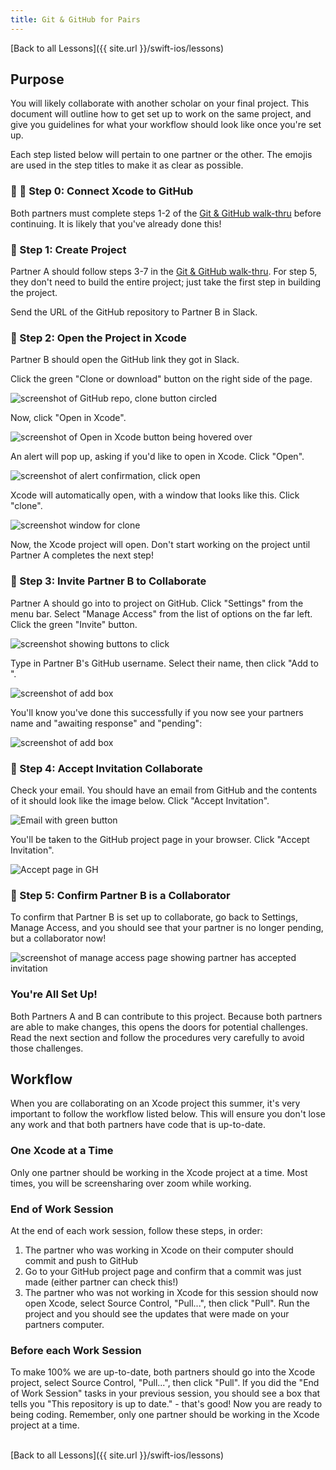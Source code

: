 ```yaml
---
title: Git & GitHub for Pairs
---
```


[Back to all Lessons]({{ site.url }}/swift-ios/lessons)

## Purpose

You will likely collaborate with another scholar on your final project. This document will outline how to get set up to work on the same project, and give you guidelines for what your workflow should look like once you're set up.

Each step listed below will pertain to one partner or the other. The emojis are used in the step titles to make it as clear as possible.

### 💖 🔮 Step 0: Connect Xcode to GitHub

Both partners must complete steps 1-2 of the [Git & GitHub walk-thru]() before continuing. It is likely that you've already done this!

### 💖 Step 1: Create Project

Partner A should follow steps 3-7 in the [Git & GitHub walk-thru](). For step 5, they don't need to build the entire project; just take the first step in building the project.

Send the URL of the GitHub repository to Partner B in Slack.

### 🔮 Step 2: Open the Project in Xcode

Partner B should open the GitHub link they got in Slack.

Click the green "Clone or download" button on the right side of the page.

<img class="small" src="./assets/clone.png" alt="screenshot of GitHub repo, clone button circled">

Now, click "Open in Xcode".

<img class="small" src="./assets/open-xcode.png" alt="screenshot of Open in Xcode button being hovered over">

An alert will pop up, asking if you'd like to open in Xcode. Click "Open".

<img class="small" src="./assets/confirm-open-xcode.png" alt="screenshot of alert confirmation, click open">

Xcode will automatically open, with a window that looks like this. Click "clone".

<img class="small" src="./assets/clone-xcode.png" alt="screenshot window for clone">

Now, the Xcode project will open. Don't start working on the project until Partner A completes the next step!

### 💖 Step 3: Invite Partner B to Collaborate

Partner A should go into to project on GitHub. Click "Settings" from the menu bar. Select "Manage Access" from the list of options on the far left. Click the green "Invite" button.

<img class="small" src="./assets/invite.png" alt="screenshot showing buttons to click">

Type in Partner B's GitHub username. Select their name, then click "Add <partner-username> to <project name>".

<img class="small" src="./assets/confirm-invite.png" alt="screenshot of add box">

You'll know you've done this successfully if you now see your partners name and "awaiting response" and "pending":

<img class="small" src="./assets/pending.png" alt="screenshot of add box">

### 🔮 Step 4: Accept Invitation Collaborate

Check your email. You should have an email from GitHub and the contents of it should look like the image below. Click "Accept Invitation".

<img class="small" src="./assets/email.png" alt="Email with green button">

You'll be taken to the GitHub project page in your browser. Click "Accept Invitation".

<img class="small" src="./assets/accept-invite.png" alt="Accept page in GH">

### 💖 Step 5: Confirm Partner B is a Collaborator

To confirm that Partner B is set up to collaborate, go back to Settings, Manage Access, and you should see that your partner is no longer pending, but a collaborator now!

<img class="small" src="./assets/confirm-collab.png" alt="screenshot of manage access page showing partner has accepted invitation">

### You're All Set Up!

Both Partners A and B can contribute to this project. Because both partners are able to make changes, this opens the doors for potential challenges. Read the next section and follow the procedures very carefully to avoid those challenges.

## Workflow

When you are collaborating on an Xcode project this summer, it's very important to follow the workflow listed below. This will ensure you don't lose any work and that both partners have code that is up-to-date.

### One Xcode at a Time

Only one partner should be working in the Xcode project at a time. Most times, you will be screensharing over zoom while working.

### End of Work Session

At the end of each work session, follow these steps, in order:
1. The partner who was working in Xcode on their computer should commit and push to GitHub
2. Go to your GitHub project page and confirm that a commit was just made (either partner can check this!)
3. The partner who was not working in Xcode for this session should now open Xcode, select Source Control, "Pull...", then click "Pull". Run the project and you should see the updates that were made on your partners computer.

### Before each Work Session

To make 100% we are up-to-date, both partners should go into the Xcode project, select Source Control, "Pull...", then click "Pull". If you did the "End of Work Session" tasks in your previous session, you should see a box that tells you "This repository is up to date." - that's good! Now you are ready to being coding. Remember, only one partner should be working in the Xcode project at a time.

<br>
[Back to all Lessons]({{ site.url }}/swift-ios/lessons)
